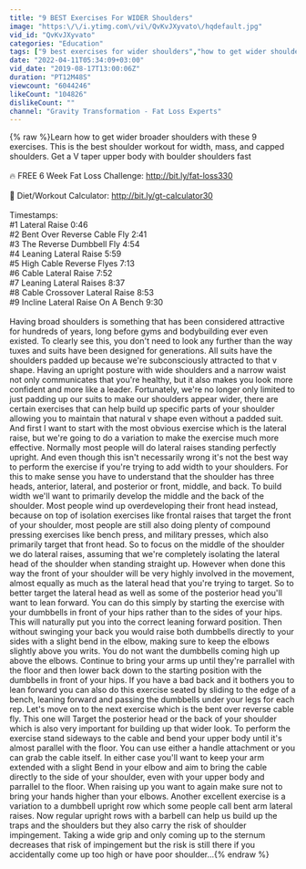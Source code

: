 ```yaml
---
title: "9 BEST Exercises For WIDER Shoulders"
image: "https:\/\/i.ytimg.com\/vi\/QvKvJXyvato\/hqdefault.jpg"
vid_id: "QvKvJXyvato"
categories: "Education"
tags: ["9 best exercises for wider shoulders","how to get wider shoulders","how to get broad shoulders"]
date: "2022-04-11T05:34:09+03:00"
vid_date: "2019-08-17T13:00:06Z"
duration: "PT12M48S"
viewcount: "6044246"
likeCount: "104826"
dislikeCount: ""
channel: "Gravity Transformation - Fat Loss Experts"
---
```

{% raw %}Learn how to get wider broader shoulders with these 9 exercises. This is the best shoulder workout for width, mass, and capped shoulders. Get a V taper upper body with boulder shoulders fast<br /><br />🔥 FREE 6 Week Fat Loss Challenge: <a rel="nofollow" target="blank" href="http://bit.ly/fat-loss330">http://bit.ly/fat-loss330</a><br /><br />📲 Diet/Workout Calculator: <a rel="nofollow" target="blank" href="http://bit.ly/gt-calculator30">http://bit.ly/gt-calculator30</a><br /><br />Timestamps:<br />#1 Lateral Raise 0:46<br />#2 Bent Over Reverse Cable Fly 2:41<br />#3 The Reverse Dumbbell Fly 4:54<br />#4 Leaning Lateral Raise 5:59<br />#5 High Cable Reverse Flyes 7:13<br />#6 Cable Lateral Raise 7:52<br />#7 Leaning Lateral Raises 8:37<br />#8 Cable Crossover Lateral Raise 8:53<br />#9 Incline Lateral Raise On A Bench 9:30<br /><br />Having broad shoulders is something that has been considered attractive for hundreds of years, long before gyms and bodybuilding ever even existed. To clearly see this, you don't need to look any further than the way tuxes and suits have been designed for generations. All suits have the shoulders padded up because we're subconsciously attracted to that v shape. Having an upright posture with wide shoulders and a narrow waist not only communicates that you're healthy, but it also makes you look more confident and more like a leader. Fortunately, we're no longer only limited to just padding up our suits to make our shoulders appear wider, there are certain exercises that can help build up specific parts of your shoulder allowing you to maintain that natural v shape even without a padded suit. And first I want to start with the most obvious exercise which is the lateral raise, but we're going to do a variation to make the exercise much more effective. Normally most people will do lateral raises standing perfectly upright. And even though this isn't necessarily wrong it's not the best way to perform the exercise if you're trying to add width to your shoulders. For this to make sense you have to understand that the shoulder has three heads, anterior, lateral, and posterior or front, middle, and back. To build width we'll want to primarily develop the middle and the back of the shoulder. Most people wind up overdeveloping their front head instead, because on top of isolation exercises like frontal raises that target the front of your shoulder, most people are still also doing plenty of compound pressing exercises like bench press, and military presses, which also primarily target that front head. So to focus on the middle of the shoulder we do lateral raises, assuming that we're completely isolating the lateral head of the shoulder when standing straight up. However when done this way the front of your shoulder will be very highly involved in the movement, almost equally as much as the lateral head that you're trying to target. So to better target the lateral head as well as some of the posterior head you'll want to lean forward. You can do this simply by starting the exercise with your dumbbells in front of your hips rather than to the sides of your hips. This will naturally put you into the correct leaning forward position. Then without swinging your back you would raise both dumbbells directly to your sides with a slight bend in the elbow, making sure to keep the elbows slightly above you writs. You do not want the dumbbells coming high up above the elbows. Continue to bring your arms up until they're parrallel with the floor and then lower back down to the starting position with the dumbbells in front of your hips. If you have a bad back and it bothers you to lean forward you can also do this exercise seated by sliding to the edge of a bench, leaning forward and passing the dumbbells under your legs for each rep. Let's move on to the next exercise which is the bent over reverse cable fly. This one will Target the posterior head or the back of your shoulder which is also very important for building up that wider look. To perform the exercise stand sideways to the cable and bend your upper body until it's almost parallel with the floor. You can use either a handle attachment or you can grab the cable itself. In either case you'll want to keep your arm extended with a slight Bend in your elbow and aim to bring the cable directly to the side of your shoulder, even with your upper body and parrallel to the floor. When raising up you want to again make sure not to bring your hands higher than your elbows. Another excellent exercise is a variation to a dumbbell upright row which some people call bent arm lateral raises. Now regular upright rows with a barbell can help us build up the traps and the shoulders but they also carry the risk of shoulder impingement. Taking a wide grip and only coming up to the sternum decreases that risk of impingement but the risk is still there if you accidentally come up too high or have poor shoulder...{% endraw %}
